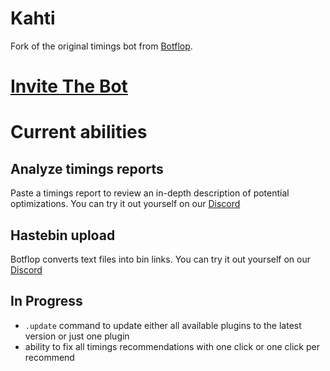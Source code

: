 # Kahti
Fork of the original timings bot from [Botflop](https://github.com/Pemigrade/botflop).

# [Invite The Bot](https://discord.com/oauth2/authorize?client_id=801178754772500500&permissions=68608&scope=bot)

# Current abilities
## Analyze timings reports
Paste a timings report to review an in-depth description of potential optimizations. You can try it out yourself on our [Discord](https://discord.gg/zsz3PzT)



## Hastebin upload
Botflop converts text files into bin links. You can try it out yourself on our [Discord](https://discord.gg/zsz3PzT)



## In Progress
* `.update` command to update either all available plugins to the latest version or just one plugin
* ability to fix all timings recommendations with one click or one click per recommend
